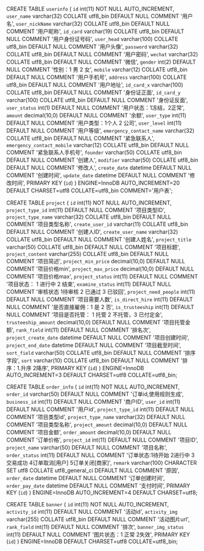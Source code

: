 CREATE TABLE `userinfo` (
  `id` int(11) NOT NULL AUTO_INCREMENT,
  `user_name` varchar(32) COLLATE utf8_bin DEFAULT NULL COMMENT '用户名',
  `user_nickName` varchar(32) COLLATE utf8_bin DEFAULT NULL COMMENT '用户昵称',
  `id_card` varchar(19) COLLATE utf8_bin DEFAULT NULL COMMENT '用户身份证号码',
  `user_head` varchar(100) COLLATE utf8_bin DEFAULT NULL COMMENT '用户头像',
  `password` varchar(32) COLLATE utf8_bin DEFAULT NULL COMMENT '用户密码',
  `wechat` varchar(32) COLLATE utf8_bin DEFAULT NULL COMMENT '微信',
  `gender` int(2) DEFAULT NULL COMMENT '性别：1 男 2 女',
  `mobile` varchar(12) COLLATE utf8_bin DEFAULT NULL COMMENT '用户手机号',
  `address` varchar(100) COLLATE utf8_bin DEFAULT NULL COMMENT '用户地址',
  `id_card_x` varchar(100) COLLATE utf8_bin DEFAULT NULL COMMENT '身份证正面',
  `id_card_y` varchar(100) COLLATE utf8_bin DEFAULT NULL COMMENT '身份证反面',
  `user_status` int(1) DEFAULT NULL COMMENT '用户状态：1冻结，2正常',
  `amount` decimal(10,0) DEFAULT NULL COMMENT '余额',
  `user_type` int(11) DEFAULT NULL COMMENT '用户类型：1个人 2 公司',
  `user_level` int(11) DEFAULT NULL COMMENT '用户等级',
  `emergency_contact_name` varchar(32) COLLATE utf8_bin DEFAULT NULL COMMENT '紧急联系人',
  `emergency_contact_mobile` varchar(12) COLLATE utf8_bin DEFAULT NULL COMMENT '紧急联系人手机号',
  `founder` varchar(50) COLLATE utf8_bin DEFAULT NULL COMMENT '创建人',
  `modifier` varchar(50) COLLATE utf8_bin DEFAULT NULL COMMENT '修改人',
  `create_date` datetime DEFAULT NULL COMMENT '创建时间',
  `update_date` datetime DEFAULT NULL COMMENT '修改时间',
  PRIMARY KEY (`id`)
) ENGINE=InnoDB AUTO_INCREMENT=20 DEFAULT CHARSET=utf8 COLLATE=utf8_bin COMMENT='用户表';

CREATE TABLE `project` (
  `id` int(11) NOT NULL AUTO_INCREMENT,
  `project_type_id` int(11) DEFAULT NULL COMMENT '项目类型ID',
  `project_type_name` varchar(32) COLLATE utf8_bin DEFAULT NULL COMMENT '项目类型名称',
  `create_user_id` varchar(11) COLLATE utf8_bin DEFAULT NULL COMMENT '创建人ID',
  `create_user_name` varchar(32) COLLATE utf8_bin DEFAULT NULL COMMENT '创建人姓名',
  `project_title` varchar(50) COLLATE utf8_bin DEFAULT NULL COMMENT '项目标题',
  `project_content` varchar(255) COLLATE utf8_bin DEFAULT NULL COMMENT '项目简述',
  `project_min_price` decimal(10,0) DEFAULT NULL COMMENT '项目价格min',
  `project_max_price` decimal(10,0) DEFAULT NULL COMMENT '项目价格max',
  `project_status` int(11) DEFAULT NULL COMMENT '项目状态： 1 进行中  2 结束',
  `examine_status` int(11) DEFAULT NULL COMMENT '审核状态 1待审核 2 已通过 3 已驳回',
  `project_need_people` int(11) DEFAULT NULL COMMENT '项目需要人数',
  `is_direct_hire` int(11) DEFAULT NULL COMMENT '是否直接雇佣：1 是 2 否',
  `is_trusteeship` int(11) DEFAULT NULL COMMENT '项目是否托管： 1 托管 2 不托管，3 已付定金',
  `trusteeship_amount` decimal(10,0) DEFAULT NULL COMMENT '项目托管金额',
  `rank_field` int(11) DEFAULT NULL COMMENT '排名次',
  `project_create_date` datetime DEFAULT NULL COMMENT '项目创建时间',
  `project_end_date` datetime DEFAULT NULL COMMENT '项目截至时间',
  `sort_field` varchar(50) COLLATE utf8_bin DEFAULT NULL COMMENT '排序字段',
  `sort` varchar(10) COLLATE utf8_bin DEFAULT NULL COMMENT '排序：1.升序 2降序',
  PRIMARY KEY (`id`)
) ENGINE=InnoDB AUTO_INCREMENT=3 DEFAULT CHARSET=utf8 COLLATE=utf8_bin;

CREATE TABLE `order_info` (
  `id` int(11) NOT NULL AUTO_INCREMENT,
  `order_id` varchar(50) DEFAULT NULL COMMENT '订单id,使用规则生成',
  `business_id` int(11) DEFAULT NULL COMMENT '商户ID',
  `user_id` int(11) DEFAULT NULL COMMENT '用户id',
  `project_type_id` int(11) DEFAULT NULL COMMENT '项目类型id',
  `project_type_name` varchar(32) DEFAULT NULL COMMENT '项目类型名称',
  `project_amount` decimal(10,0) DEFAULT NULL COMMENT '项目金额',
  `order_amount` decimal(10,0) DEFAULT NULL COMMENT '订单价格',
  `project_id` int(11) DEFAULT NULL COMMENT '项目ID',
  `project_name` varchar(50) DEFAULT NULL COMMENT '项目名称',
  `order_status` int(11) DEFAULT NULL COMMENT '订单状态:1待开始 2进行中 3交易成功 4订单取消[用户] 5订单关闭[商家]',
  `remark` varchar(100) CHARACTER SET utf8 COLLATE utf8_general_ci DEFAULT NULL COMMENT '原因',
  `order_date` datetime DEFAULT NULL COMMENT '订单创建时间',
  `order_pay_date` datetime DEFAULT NULL COMMENT '支付时间',
  PRIMARY KEY (`id`)
) ENGINE=InnoDB AUTO_INCREMENT=4 DEFAULT CHARSET=utf8;

CREATE TABLE `banner` (
  `id` int(11) NOT NULL AUTO_INCREMENT,
  `activity_id` int(11) DEFAULT NULL COMMENT '活动id',
  `activity_img` varchar(255) COLLATE utf8_bin DEFAULT NULL COMMENT '活动图片url',
  `rank_field` int(11) DEFAULT NULL COMMENT '排次',
  `banner_img_status` int(11) DEFAULT NULL COMMENT '图片状态：1 正常 2失效',
  PRIMARY KEY (`id`)
) ENGINE=InnoDB DEFAULT CHARSET=utf8 COLLATE=utf8_bin;


